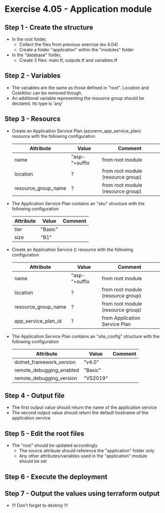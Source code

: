 # Exercise 4.05 - Application module

## Step 1 - Create the structure

- In the root folder,
  - Collect the files from previous exercise (ex 4.04)
  - Create a folder "application" within the "modules" folder
- In the "database" folder,
  - Create 3 files: main.tf, outputs.tf and variables.tf

## Step 2 - Variables

- The variables are the same as those defined in "root". Location and CostAlloc can be removed though.
- An additional variable representing the resource group should be declared. Its type is 'any'

## Step 3 - Resourcs

- Create an Application Service Plan (azurerm_app_service_plan) resource with the following configuration

  Attribute                    | Value         | Comment
  ---------------------------- | ------------- | -------
  name                         | "asp-"+suffix | from root module
  location                     | ?             | from root module (resource group)
  resource_group_name          | ?             | from root module (resource group)

- The Application Service Plan contains an "sku" structure with the following configuration

  Attribute | Value   | Comment
  --------- | ------- | -------
  tier      | "Basic" |
  size      | "B1"    |

- Create an Application Service () resource with the following configuration

  Attribute                    | Value         | Comment
  ---------------------------- | ------------- | -------
  name                         | "asp-"+suffix | from root module
  location                     | ?             | from root module (resource group)
  resource_group_name          | ?             | from root module (resource group)
  app_service_plan_id          | ?             | from Application Service Plan

- The Application Service Plan contains an "site_config" structure with the following configuration

  Attribute                | Value    | Comment
  ------------------------ | -------- | -------
  dotnet_framework_version | "v4.0"   |
  remote_debugging_enabled | "Basic"  |
  remote_debugging_version | "VS2019" |

## Step 4 - Output file

- The first output value should return the name of the application service
- The second output value should return the default hostname of the application service

## Step 5 - Edit the root files

- The "root" should be updated accordingly
  - The source attribute should reference the "application" folder only
  - Any other attributes/variables used in the "application" module should be set

## Step 6 - Execute the deployment

## Step 7 - Output the values using terraform output

- !!! Don't forget to destroy !!!
